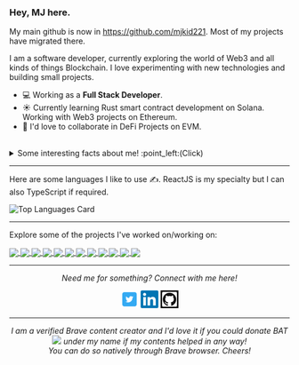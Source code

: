 
<!--
**mj221/mj221** is a ✨ _special_ ✨ repository because its `README.md` (this file) appears on your GitHub profile.

Here are some ideas to get you started:

- 🔭 I’m currently working on ...
- 🌱 I’m currently learning ...
- 👯 I’m looking to collaborate on ...
- 🤔 I’m looking for help with ...
- 💬 Ask me about ...
- 📫 How to reach me: ...
- 😄 Pronouns: ...
- ⚡ Fun fact: ...
-->
### Hey, MJ here.
My main github is now in https://github.com/mjkid221. Most of my projects have migrated there.

I am a software developer, currently exploring the world of Web3 and all kinds of things Blockchain. I love experimenting with new technologies and building small projects.

- 💻 Working as a **Full Stack Developer**.
- ☀️ Currently learning Rust smart contract development on Solana. Working with Web3 projects on Ethereum.
- 👯 I'd love to collaborate in DeFi Projects on EVM.
 <br>
<details>
  <summary>Some interesting facts about me! :point_left:(Click)</summary>
  <br>
  
  - In the mean time, I do Cryptocurrency and Forex trading.
 
  - Always in constant look out for rare Gems⭐️ (investments) in the Blockchain space. Regularly looking into hot narrative plays and potential disruptors in fintech. 
  
  - Fascinated by long-term potential of NFTs and Metaverses. 

  - Currently reading Manga and Detective and Mystery Novels.

  - Watch Cryptocurrency and Blockchain podcasts during the day. Watch documentaries about Space, Cosmos and Astronomy every night.

![My github stats](https://github-readme-stats.vercel.app/api?username=mj221&show_icons=true&theme=radical)
  
</details>

<hr>

Here are some languages I like to use ✍️. ReactJS is my specialty but I can also TypeScript if required.

![Top Languages Card](https://github-readme-stats.vercel.app/api/top-langs/?username=mj221&layout=compact&theme=radical&langs_count=6&hide=html,php,css,haskell,visual%20basic,scss,vue)

<hr>

Explore some of the projects I've worked on/working on:

<a href="https://github.com/mj221/metagram">
  <img align="center" src="https://github-readme-stats.vercel.app/api/pin/?username=mj221&repo=metagram&show_owner=true&theme=radical" />
</a>
<a href="https://github.com/mj221/git-exchange">
  <img align="center" src="https://github-readme-stats.vercel.app/api/pin/?username=mj221&repo=gix-exchange&show_owner=true&theme=radical" />
</a>
<a href="https://github.com/mj221/MelonDAO">
  <img align="center" src="https://github-readme-stats.vercel.app/api/pin/?username=mj221&repo=MelonDAO&show_owner=true&theme=radical" />
</a>
<a href="https://github.com/mj221/MelonNameService">
  <img align="center" src="https://github-readme-stats.vercel.app/api/pin/?username=mj221&repo=MelonNameService&show_owner=true&theme=radical" />
</a>
<a href="https://github.com/mj221/yield-aggregator">
  <img align="center" src="https://github-readme-stats.vercel.app/api/pin/?username=mj221&repo=yield-aggregator&show_owner=true&theme=radical" />
</a>
<a href="https://github.com/mj221/covid-shopper-app">
  <img align="center" src="https://github-readme-stats.vercel.app/api/pin/?username=mj221&repo=covid-shopper-app&show_owner=true&theme=radical" />
</a>
<a href="https://github.com/mj221/crowdfunding-master">
  <img align="center" src="https://github-readme-stats.vercel.app/api/pin/?username=mj221&repo=crowdfunding-master&show_owner=true&theme=radical" />
</a>
<a href="https://github.com/mj221/defi-farm">
  <img align="center" src="https://github-readme-stats.vercel.app/api/pin/?username=mj221&repo=defi-farm&show_owner=true&theme=radical" />
</a>
<a href="https://github.com/mj221/sweeter">
  <img align="center" src="https://github-readme-stats.vercel.app/api/pin/?username=mj221&repo=sweeter&show_owner=true&theme=radical" />
</a>
<a href="https://github.com/mj221/nft-minter-eth">
  <img align="center" src="https://github-readme-stats.vercel.app/api/pin/?username=mj221&repo=nft-minter-eth&show_owner=true&theme=radical" />
</a>
<a href="https://github.com/mj221/kaktana-react-lightweight-charts">
  <img align="center" src="https://github-readme-stats.vercel.app/api/pin/?username=mj221&repo=kaktana-react-lightweight-charts&show_owner=true&theme=radical" />
</a>
<a href="https://github.com/mj221/poi_token">
  <img align="center" src="https://github-readme-stats.vercel.app/api/pin/?username=mj221&repo=poi_token&show_owner=true&theme=radical" />
</a>





<hr>
<p align="center">
  <i>Need me for something? Connect with me here!</i>
<p align="center">
    <a href="https://twitter.com/mjkid221" alt="Twitter"><img src="https://github.com/mj221/mj221/blob/main/twitter.png"></a>
    <a href="https://www.linkedin.com/in/minjae-mj-lee-23695918b/" alt="Linkedin"><img src="https://github.com/mj221/mj221/blob/main/linkedin.png"></a>
    <a href="https://github.com/mj221" alt="GitHub"><img src="https://github.com/mj221/mj221/blob/main/git-logo2.png"></a>
</p>
</p>

<hr>

<p align="center">
 <i>I am a verified Brave content creator and I'd love it if you could donate BAT<a href="https://brave.com" target="_blank" rel="noopener noreferrer"><img height="20" src="https://user-images.githubusercontent.com/50122869/156511265-5a829ed3-3dfd-41c0-bc82-919b8203022f.png"></a>&nbsp;under my name if my contents helped in any way! <br/>You can do so natively through Brave browser. Cheers! 
 </i>
<p align="center">
